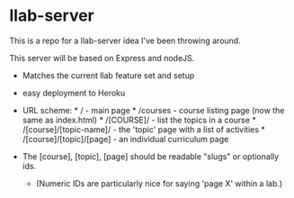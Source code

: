 # llab-server

This is a repo for a llab-server idea I've been throwing around.

This server will be based on Express and nodeJS.
* Matches the current llab feature set and setup
* easy deployment to Heroku
* URL scheme:
      *  /  - main page
      * /courses - course listing page (now the same as index.html)
      * /[COURSE]/ - list the topics in a course
      * /[course]/[topic-name]/ - the 'topic' page with a list of activities
      * /[course]/[topic]/[page] - an individual curriculum page

* The [course], [topic], [page] should be readable "slugs" or optionally ids.
    * (Numeric IDs are particularly nice for saying 'page X' within a lab.)